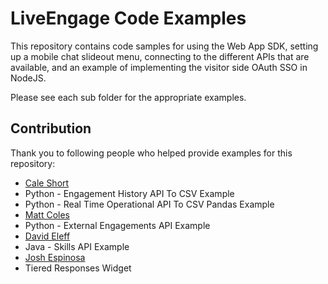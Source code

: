 # LiveEngage Code Examples

This repository contains code samples for using the Web App SDK, setting up a mobile chat slideout menu, connecting to the different APIs that are available, and an example of implementing the visitor side OAuth SSO in NodeJS. 

Please see each sub folder for the appropriate examples.

## Contribution

Thank you to following people who helped provide examples for this repository:

* [Cale Short](https://github.com/WildYorkies)
 * Python - Engagement History API To CSV Example
 * Python - Real Time Operational API To CSV Pandas Example
* [Matt Coles](https://github.com/MattJColes)
 * Python - External Engagements API Example
* [David Eleff](https://github.com/deleff)
 * Java - Skills API Example
* [Josh Espinosa](https://github.com/Hauuguu)
 * Tiered Responses Widget 
